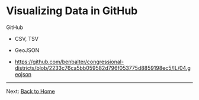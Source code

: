 # Visualizing Data in GitHub

GitHub 

- CSV, TSV

- GeoJSON

 - https://github.com/benbalter/congressional-districts/blob/2233c76ca5bb059582d796f053775d8859198ec5/IL/04.geojson

---

Next: [Back to Home](../README.md)